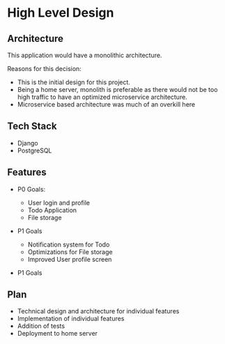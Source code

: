 # High Level Design

## Architecture

This application would have a monolithic architecture.

Reasons for this decision:

- This is the initial design for this project.
- Being a home server, monolith is preferable as there would not be too high traffic to have an optimized microservice architecture.
- Microservice based architecture was much of an overkill here

## Tech Stack

- Django
- PostgreSQL

## Features

- P0 Goals:

  - User login and profile
  - Todo Application
  - File storage

- P1 Goals

  - Notification system for Todo
  - Optimizations for File storage
  - Improved User profile screen

- P1 Goals

## Plan

- Technical design and architecture for individual features
- Implementation of individual features
- Addition of tests
- Deployment to home server

